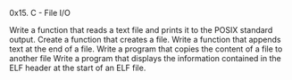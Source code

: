 0x15. C - File I/O

Write a function that reads a text file and prints it to the POSIX standard output.
Create a function that creates a file.
Write a function that appends text at the end of a file.
Write a program that copies the content of a file to another file
Write a program that displays the information contained in the ELF header at the start of an ELF file.

